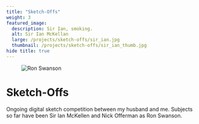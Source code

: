 ```yaml
---
title: "Sketch-Offs"
weight: 3
featured_image:
  description: Sir Ian, smoking.
  alt: Sir Ian McKellan
  large: /projects/sketch-offs/sir_ian.jpg
  thumbnail: /projects/sketch-offs/sir_ian_thumb.jpg
hide title: true
---
```


<figure>
  <img src="{{ site.baseurl }}/images/projects/sketch-offs/Ron_Swanson.jpg" alt="Ron Swanson">
</figure>

# Sketch-Offs

Ongoing digital sketch competition between my husband and me. Subjects so far have been Sir Ian McKellen and Nick Offerman as Ron Swanson.
